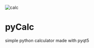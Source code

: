![calc](https://user-images.githubusercontent.com/54892387/121767326-e60dd380-cb9a-11eb-9bc5-88b5494a0471.PNG)
# pyCalc
simple python calculator made with pyqt5
